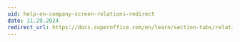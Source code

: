 ```yaml
---
uid: help-en-company-screen-relations-redirect
date: 11.29.2024
redirect_url: https://docs.superoffice.com/en/learn/section-tabs/relations-tab.html
---
```

